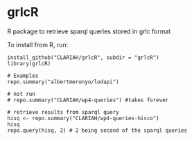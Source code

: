# grlcR
R package to retrieve sparql queries stored in grlc format

To install from R, run:

```
install_github("CLARIAH/grlcR", subdir = "grlcR")
library(grlcR)
```

```
# Examples
repo.summary("albertmeronyo/lodapi")

# not run
# repo.summary("CLARIAH/wp4-queries") #takes forever

# retrieve results from sparql query
hisq <- repo.summary("CLARIAH/wp4-queries-hisco")
hisq
repo.query(hisq, 2) # 2 being second of the sparql queries
```
